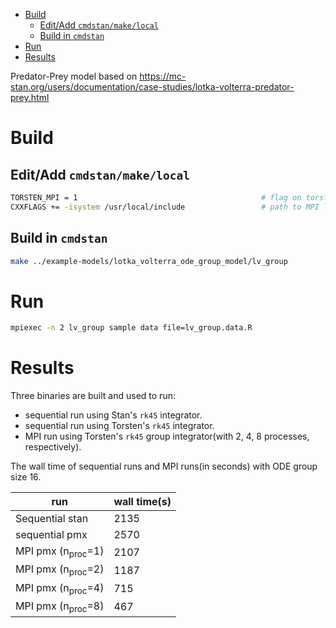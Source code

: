 - [Build](#org42d552e)
  - [Edit/Add `cmdstan/make/local`](#org2dfef2b)
  - [Build in `cmdstan`](#org2c18206)
- [Run](#org6c3b73f)
- [Results](#org537e1cc)

Predator-Prey model based on <https://mc-stan.org/users/documentation/case-studies/lotka-volterra-predator-prey.html>


<a id="org42d552e"></a>

# Build


<a id="org2dfef2b"></a>

## Edit/Add `cmdstan/make/local`

```sh
TORSTEN_MPI = 1                                         # flag on torsten's MPI solvers
CXXFLAGS += -isystem /usr/local/include                 # path to MPI library's headers
```


<a id="org2c18206"></a>

## Build in `cmdstan`

```sh
make ../example-models/lotka_volterra_ode_group_model/lv_group
```


<a id="org6c3b73f"></a>

# Run

```sh
mpiexec -n 2 lv_group sample data file=lv_group.data.R
```


<a id="org537e1cc"></a>

# Results

Three binaries are built and used to run:

-   sequential run using Stan's `rk45` integrator.
-   sequential run using Torsten's `rk45` integrator.
-   MPI run using Torsten's `rk45` group integrator(with 2, 4, 8 processes, respectively).

The wall time of sequential runs and MPI runs(in seconds) with ODE group size 16.

| run                          | wall time(s) |
|---------------------------- |------------ |
| Sequential stan              | 2135         |
| sequential pmx               | 2570         |
| MPI pmx (n<sub>proc</sub>=1) | 2107         |
| MPI pmx (n<sub>proc</sub>=2) | 1187         |
| MPI pmx (n<sub>proc</sub>=4) | 715          |
| MPI pmx (n<sub>proc</sub>=8) | 467          |
